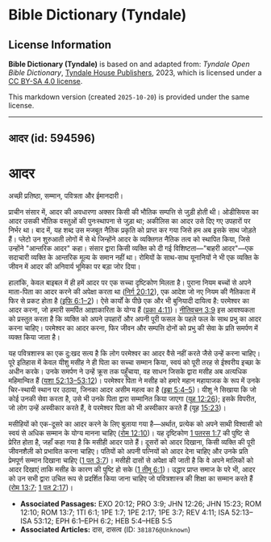 # Bible Dictionary (Tyndale)

## License Information

**Bible Dictionary (Tyndale)** is based on and adapted from: _Tyndale Open Bible Dictionary_, [Tyndale House Publishers](https://tyndaleopenresources.com/), 2023, which is licensed under a [CC BY-SA 4.0 license](https://creativecommons.org/licenses/by-sa/4.0/legalcode.en).

This markdown version (created `2025-10-20`) is provided under the same license.



--------------------------------

## आदर (id: 594596)

आदर
===

अच्छी प्रतिष्ठा, सम्मान, पवित्रता और ईमानदारी।

प्राचीन संसार में, आदर की अवधारणा अक्सर किसी की भौतिक सम्पत्ति से जुड़ी होती थी। ओडीसियस का आदर उसकी भौतिक वस्तुओं की पुनःस्थापना से जुड़ा था; अकीलिस का आदर उसे दिए गए उपहारों पर निर्भर था। बाद में, यह शब्द उस मजबूत नैतिक प्रकृति को प्राप्त कर गया जिसे हम अब इसके साथ जोड़ते हैं। प्लेटो उन शुरुआती लोगों में से थे जिन्होंने आदर के व्यक्तिगत नैतिक तत्व को स्थापित किया, जिसे उन्होंने "आन्तरिक आदर" कहा। संसार द्वारा किसी व्यक्ति को दी गई विशिष्टता—"बाहरी आदर"—एक सदाचारी व्यक्ति के आन्तरिक मूल्य के समान नहीं था। रोमियों के साथ\-साथ यूनानियों ने भी एक व्यक्ति के जीवन में आदर की अनिवार्य भूमिका पर बड़ा जोर दिया।

हालांकि, केवल बाइबल में ही हमें आदर पर एक सच्चा दृष्टिकोण मिलता है। पुराना नियम बच्चों से अपने माता\-पिता का आदर करने की अपेक्षा करता था ([निर्ग 20:12](https://ref.ly/Exod20:12)), एक आदेश जो नए नियम की नैतिकता में फिर से प्रकट होता है ([इफि 6:1–2](https://ref.ly/Eph6:1-Eph6:2))। ऐसे कार्यों के पीछे एक और भी बुनियादी दायित्व है: परमेश्वर का आदर करना, जो हमारी समर्पित आज्ञाकारिता के योग्य हैं ([प्रका 4:11](https://ref.ly/Rev4:11))। [नीतिवचन 3:9](https://ref.ly/Prov3:9) इस आवश्यकता को प्रस्तुत करता है कि व्यक्ति को अपने उपहारों और अपनी पूरी फसल के पहले फल के साथ प्रभु का आदर करना चाहिए। परमेश्वर का आदर करना, फिर जीवन और सम्पत्ति दोनों को प्रभु की सेवा के प्रति समर्पण में व्यक्त किया जाता है।

यह पवित्रशास्त्र का एक दु:खद सत्य है कि लोग परमेश्वर का आदर वैसे नहीं करते जैसे उन्हें करना चाहिए। पूरे इतिहास में केवल यीशु मसीह ने ही पिता का सच्चा सम्मान किया, स्वयं को पूरी तरह से ईश्वरीय इच्छा के अधीन करके। उनके समर्पण ने उन्हें क्रूस तक पहुँचाया, वह साधन जिसके द्वारा मसीह अब अत्यधिक महिमान्वित हैं ([यशा 52:13–53:12](https://ref.ly/Isa52:13-Isa53:12))। परमेश्वर पिता ने मसीह को हमारे महान महायाजक के रूप में उनके चिर\-स्थायी स्थान पर उठाया, जिनका आदर असीम महत्व का है ([इब्रा 5:4–5](https://ref.ly/Heb5:4-Heb5:5))। यीशु ने सिखाया कि जो कोई उनकी सेवा करता है, उसे भी उनके पिता द्वारा सम्मानित किया जाएगा ([यूह 12:26](https://ref.ly/John12:26)); इसके विपरीत, जो लोग उन्हें अस्वीकार करते हैं, वे परमेश्वर पिता को भी अस्वीकार करते हैं (यूह [15:23](https://ref.ly/John15:23))।

मसीहियों को एक\-दूसरे का आदर करने के लिए बुलाया गया है—अर्थात, प्रत्येक को अपने साथी विश्वासी को स्वयं से अधिक सम्मान के योग्य मानना चाहिए ([रोम 12:10](https://ref.ly/Rom12:10))। यह दृष्टिकोण [1 पतरस 1:7](https://ref.ly/1Pet1:7) की पुष्टि से प्रेरित होता है, जहाँ कहा गया है कि मसीही आदर पाते हैं। दूसरों को आदर दिखाना, किसी व्यक्ति की पूरी जीवनशैली को प्रभावित करना चाहिए। पतियों को अपनी पत्नियों को आदर देना चाहिए और उनके प्रति प्रेमपूर्ण सम्मान दिखाना चाहिए ([1 पत 3:7](https://ref.ly/1Pet3:7))। मसीही दासों से अपेक्षा की जाती है कि वे अपने मालिकों को आदर दिखाएं ताकि मसीह के कारण की पुष्टि हो सके ([1 तीमु 6:1](https://ref.ly/1Tim6:1))। उद्धार प्राप्त समाज के परे भी, आदर को उन सभी द्वारा उचित रूप से प्रदर्शित किया जाना चाहिए जो पवित्रशास्त्र की शिक्षा का सम्मान करते हैं ([रोम 13:7](https://ref.ly/Rom13:7); [1 पत 2:17](https://ref.ly/1Pet2:17))।

* **Associated Passages:** EXO 20:12; PRO 3:9; JHN 12:26; JHN 15:23; ROM 12:10; ROM 13:7; 1TI 6:1; 1PE 1:7; 1PE 2:17; 1PE 3:7; REV 4:11; ISA 52:13–ISA 53:12; EPH 6:1–EPH 6:2; HEB 5:4–HEB 5:5
* **Associated Articles:** दास, दासत्व (ID: `381876@Unknown`)

